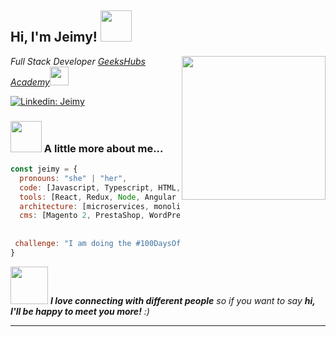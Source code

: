 <h2> Hi, I'm Jeimy! <img src="https://media.giphy.com/media/mGcNjsfWAjY5AEZNw6/giphy.gif" width="50"></h2>
<img align='right' src="https://media.giphy.com/media/ieyl9zmCjO4b4t6qoY/giphy.gif" width="230">
<p><em>Full Stack Developer <a href="http://www.unb.br">GeeksHubs Academy</a><img src="https://media.giphy.com/media/fYSnHlufseco8Fh93Z/giphy.gif" width="30"></br>
</em></p>

[![Linkedin: Jeimy](https://img.shields.io/badge/-Jeimy-blue?style=flat-square&logo=Linkedin&logoColor=white&link=https://www.linkedin.com/in/jeimy-triviño)](https://www.linkedin.com/in/jeimy-trivi%C3%B1o-8a1150187/)

### <img src="https://media.giphy.com/media/VgCDAzcKvsR6OM0uWg/giphy.gif" width="50"> A little more about me...  

```javascript
const jeimy = {
  pronouns: "she" | "her",
  code: [Javascript, Typescript, HTML, CSS, PHP],
  tools: [React, Redux, Node, Angular 9, Laravel, Lumen, Symfony 4 y 5, Bootstrap, GIT],
  architecture: [microservices, monolithic, MVC pattern, API REST],
  cms: [Magento 2, PrestaShop, WordPress]
  
  
 challenge: "I am doing the #100DaysOfCode challenge focused on PHP 7 and Magento 2"
}
```

<img src="https://media.giphy.com/media/LnQjpWaON8nhr21vNW/giphy.gif" width="60"> <em><b>I love connecting with different people</b> so if you want to say <b>hi, I'll be happy to meet you more!</b> :)</em>

---

